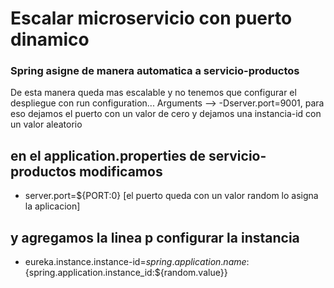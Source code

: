 # Escalar microservicio con puerto dinamico

### Spring asigne de manera automatica a servicio-productos
De esta manera queda mas escalable y no tenemos que configurar el despliegue con run configuration... Arguments --> -Dserver.port=9001, para eso dejamos el puerto con un valor de cero y dejamos una instancia-id con un valor aleatorio

## en el application.properties de servicio-productos modificamos 
* server.port=${PORT:0} [el puerto queda con un valor random lo asigna la aplicacion]

## y agregamos la linea p configurar la instancia
* eureka.instance.instance-id=${spring.application.name}:${spring.application.instance_id:${random.value}} 


